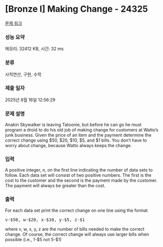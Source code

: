# [Bronze I] Making Change - 24325 

[문제 링크](https://www.acmicpc.net/problem/24325) 

### 성능 요약

메모리: 32412 KB, 시간: 32 ms

### 분류

사칙연산, 구현, 수학

### 제출 일자

2025년 8월 16일 12:56:29

### 문제 설명

<p>Anakin Skywalker is leaving Tatoonie, but before he can go he must program a droid to do his old job of making change for customers at Watto’s junk business. Given the price of an item and the payment determine the correct change using <span>$</span>50, <span>$</span>20, <span>$</span>10, <span>$</span>5, and <span>$</span>1 bills. You don’t have to worry about change, because Watto always keeps the change.</p>

### 입력 

 <p>A positive integer, n, on the first line indicating the number of data sets to follow. Each data set will consist of two positive numbers. The first is the cost to the customer and the second is the payment made by the customer. The payment will always be greater than the cost.</p>

### 출력 

 <p>For each data set print the correct change on one line using the format</p>

<pre>v-$50, w-$20, x-$10, y-$5, z-$1</pre>

<p>where v, w, x, y, z are the number of bills needed to make the correct change. Of course, the correct change will always use larger bills when possible (i.e., 1-<span>$</span>5 not 5-<span>$</span>1)</p>

